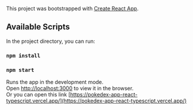 This project was bootstrapped with [Create React App](https://github.com/facebook/create-react-app).

## Available Scripts

In the project directory, you can run:

### `npm install`

### `npm start`

Runs the app in the development mode.<br />
Open [http://localhost:3000](http://localhost:3000) to view it in the browser.<br />
Or you can open this link [https://pokedex-app-react-typescript.vercel.app/](https://pokedex-app-react-typescript.vercel.app/)
